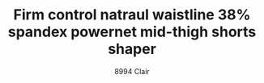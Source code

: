 ---
layout: product
title: Firm control natraul waistline 38% spandex powernet mid-thigh shorts shaper
subtitle: 8994 Clair
price: '38.00'
feature_image: 
  - /shaping-lingerie/8994-front.png
  - /shaping-lingerie/8994-back.png
categories: 
  - Tummy & Waist
  - Rear & Hips
  - thighs & legs
  - shorts & leggings
---